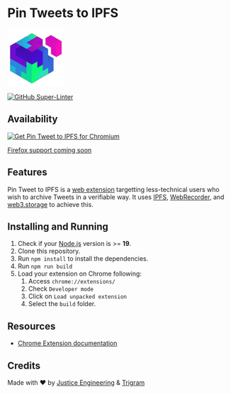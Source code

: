 # Pin Tweets to IPFS
![pin tweet to ipfs logo](./src/icon-128.png)

[![GitHub Super-Linter](https://github.com/meandavejustice/pin-tweet-to-ipfs/workflows/Lint%20Code%20Base/badge.svg)](https://github.com/marketplace/actions/super-linter)


## Availability

<a href="https://chrome.google.com/webstore/detail/pin-tweet-to-ipfs/bkbejdaeamaehgpodkjdbkhkofpijagn"><img src="https://user-images.githubusercontent.com/1844554/200466572-07459a2b-f299-4eaf-9d6f-e8e6aa87afe4.png" alt="Get Pin Tweet to IPFS for Chromium"></a>

[Firefox support coming soon](https://github.com/meandavejustice/pin-tweet-to-ipfs/issues/6)

## Features

Pin Tweet to IPFS is a [web extension](https://developer.mozilla.org/en-US/docs/Mozilla/Add-ons/WebExtensions) targetting less-technical users who wish to archive Tweets in a verifiable way. It uses [IPFS](https://ipfs.tech/), [WebRecorder](https://webrecorder.net/), and [web3.storage](https://web3.storage/) to achieve this.


## Installing and Running

1. Check if your [Node.js](https://nodejs.org/) version is >= **19**.
2. Clone this repository.
3. Run `npm install` to install the dependencies.
4. Run `npm run build`
5. Load your extension on Chrome following:
   1. Access `chrome://extensions/`
   2. Check `Developer mode`
   3. Click on `Load unpacked extension`
   4. Select the `build` folder.

## Resources

- [Chrome Extension documentation](https://developer.chrome.com/extensions/getstarted)

## Credits

Made with :heart: by [Justice Engineering](https://justice.engineering) & [Trigram](https://www.trigram.co/)

